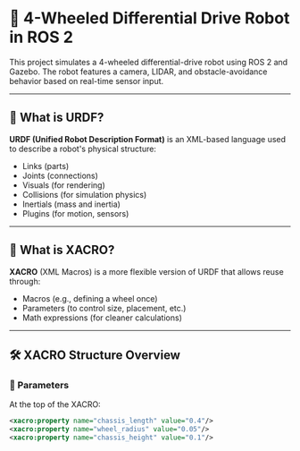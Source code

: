# 🤖 4-Wheeled Differential Drive Robot in ROS 2

This project simulates a 4-wheeled differential-drive robot using ROS 2 and Gazebo. The robot features a camera, LIDAR, and obstacle-avoidance behavior based on real-time sensor input.

---

## 📘 What is URDF?

**URDF (Unified Robot Description Format)** is an XML-based language used to describe a robot's physical structure:
- Links (parts)
- Joints (connections)
- Visuals (for rendering)
- Collisions (for simulation physics)
- Inertials (mass and inertia)
- Plugins (for motion, sensors)

---

## 🧰 What is XACRO?

**XACRO** (XML Macros) is a more flexible version of URDF that allows reuse through:
- Macros (e.g., defining a wheel once)
- Parameters (to control size, placement, etc.)
- Math expressions (for cleaner calculations)

---

## 🛠️ XACRO Structure Overview

### 🔢 Parameters

At the top of the XACRO:

```xml
<xacro:property name="chassis_length" value="0.4"/>
<xacro:property name="wheel_radius" value="0.05"/>
<xacro:property name="chassis_height" value="0.1"/>

